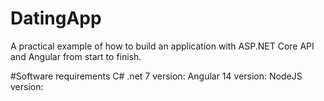 # DatingApp
A practical example of how to build an application with ASP.NET Core API and Angular from start to finish.


#Software requirements
C# .net 7   version:
Angular 14  version:
NodeJS      version:

